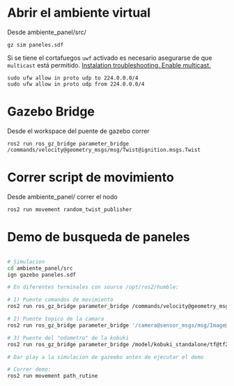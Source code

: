 # Abrir el ambiente virtual

Desde ambiente_panel/src/

  `gz sim paneles.sdf`

Si se tiene el cortafuegos ```uwf``` activado es necesario asegurarse de que ```multicast``` está permitido. [Instalation troubleshooting. Enable multicast.](https://docs.ros.org/en/rolling/How-To-Guides/Installation-Troubleshooting.html#enable-multicast)

```
sudo ufw allow in proto udp to 224.0.0.0/4
sudo ufw allow in proto udp from 224.0.0.0/4
```

# Gazebo Bridge

Desde el workspace del puente de gazebo correr

  `ros2 run ros_gz_bridge parameter_bridge /commands/velocity@geometry_msgs/msg/Twist@ignition.msgs.Twist`

# Correr script de movimiento

Desde ambiente_panel/ correr el nodo

  `ros2 run movement random_twist_publisher` 


# Demo de busqueda de paneles
```bash

# Simulacion 
cd ambiente_panel/src
ign gazebo paneles.sdf

# En diferentes terminales con source /opt/ros2/humble:

# 1) Puente comandos de movimiento
ros2 run ros_gz_bridge parameter_bridge /commands/velocity@geometry_msgs/msg/Twist@ignition.msgs.Twist 

# 2) Puente topico de la camara
ros2 run ros_gz_bridge parameter_bridge '/camera@sensor_msgs/msg/Image@ignition.msgs.Image'

# 3) Puente del "odometro" de la kobuki
ros2 run ros_gz_bridge parameter_bridge /model/kobuki_standalone/tf@tf2_msgs/msg/TFMessage@gz.msgs.Pose_V

# Dar play a la simulacion de gazeebo antes de ejecutar el demo

# Correr demo:
ros2 run movement path_rutine
```
